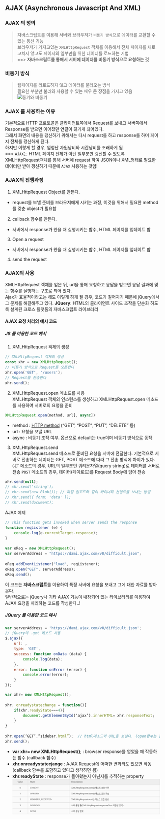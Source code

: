 ## AJAX (Asynchronous Javascript And XML)

### AJAX 의 정의
> 자바스크립트를 이용해 서버와 브라우저가 ```비동기 방식```으로 데이터를 교환할 수 있는 통신 기능    
브라우저가 가지고있는 ```XMLHttpRequest``` 객체를 이용해서 전체 페이지를 새로 고치지 않고도 페이지의 일부만을 위한 데이터를 로드하는 기법     
==> **자바스크립트를 통해서 서버에 데이터를 비동기 방식으로 요청하는 것**

### 비동기 방식
> 웹페이지를 리로드하지 않고 데이터를 불러오는 방식    
필요한 부분만 불러와 사용할 수 있는 매우 큰 장점을 가지고 있음
![동기와 비동기](https://media.vlpt.us/post-images/surim014/233bbf90-2d60-11ea-a24d-4f910e80580b/image.png)


### AJAX 를 사용하는 이유
기본적으로 HTTP 프로토콜은 클라이언트쪽에서 Request를 보내고 서버쪽에서 Response를 받으면 이어졌던 연결이 끊기게 되어있다.    
그래서 화면의 내용을 갱신하기 위해서는 다시 request를 하고 response를 하며 페이지 전체를 갱신하게 된다.   
하지만 이렇게 할 경우, 엄청난 자원낭비와 시간낭비를 초래하게 됨    
==> ```AJAX```는 HTML 페이지 전체가 아닌 일부분만 갱신할 수 있도록 XMLHttpRequest객체를 통해 서버에 request 하여 JSON이나 XML형태로 필요한 데이터만 받아 갱신하기 때문에 ```AJAX``` 사용하는 것임!

### AJAX의 진행과정
1. XMLHttpRequest Object를 만든다.
- request를 보낼 준비를 브라우저에게 시키는 과정, 이것을 위해서 필요한 method를 갖춘 object가 필요함
2. callback 함수를 만든다.
- 서버에서 response가 왔을 때 실행시키는 함수, HTML 페이지를 업데이트 함
3. Open a request
- 서버에서 response가 왔을 때 실행시키는 함수, HTML 페이지를 업데이트 함
4. send the request

### AJAX의 사용
XMLHttpRequest 객체를 얻은 뒤, url을 통해 요청하고 응답을 받으면 응답 결과에 맞는 함수를 실행하는 구조로 되어 있다.     
Ajax가 효율적이라고는 해도 이렇게 하게 될 경우, 코드가 길어지기 때문에 jQuery에서 그 문제를 해결해주고 있다.
**JQuery**: HTML의 클라이언트 사이드 조작을 단순화 하도록 설계된 크로스 플랫폼의 자바스크립트 라이브러리   

#### AJAX 요청 처리의 예시 코드
##### JS 를 이용한 코드 예시
1. XMLHttpRequest 객체의 생성
``` js
// XMLHttpRequest 객체의 생성
const xhr = new XMLHttpRequest();
// 비동기 방식으로 Request를 오픈한다
xhr.open('GET', '/users');
// Request를 전송한다
xhr.send();
```
2. XMLHttpRequest.open 메소드를 사용   
XMLHttpRequest 객체의 인스턴스를 생성하고 XMLHttpRequest.open 메소드를 사용하여 서버로의 요청을 준비
``` js
XMLHttpRequest.open(method, url[, async])
```
* method :	[HTTP method](../BackEnd/web.md) (“GET”, “POST”, “PUT”, “DELETE” 등)
* url :	요청을 보낼 URL
* async	: 비동기 조작 여부. 옵션으로 default는 true이며 비동기 방식으로 동작

3. XMLHttpRequest.send   
XMLHttpRequest.send 메소드로 준비된 요청을 서버에 전달한다.
기본적으로 서버로 전송하는 데이터는 GET, POST 메소드에 따라 그 전송 방식에 차이가 있다.
```GET``` 메소드의 경우, URL의 일부분인 쿼리문자열(query string)로 데이터를 서버로 전송 
```POST``` 메소드의 경우, 데이터(페이로드)를 Request Body에 담아 전송
``` js
xhr.send(null);
// xhr.send('string');
// xhr.send(new Blob()); // 파일 업로드와 같이 바이너리 컨텐트를 보내는 방법
// xhr.send({ form: 'data' });
// xhr.send(document);
```
AJAX 예제
``` js
// This function gets invoked when server sends the response
function reqListener (e) {
    console.log(e.currentTarget.response);
}

var oReq = new XMLHttpRequest();
var serverAddress = "https://dami.ajax.com/v0/difficult.json";

oReq.addEventListener("load", reqListener);
oReq.open("GET", serverAddress);
oReq.send();
```
이 코드는 **자바스크립트**를 이용하여 특정 서버에 요청을 보내고 그에 대한 자료를 받아온다.   
일반적으로는 jQuery나 기타 AJAX 기능이 내장되어 있는 라이브러리를 이용하여 AJAX 요청을 처리하는 코드를 작성한다..!   

##### **JQuery** 를 이용한 코드 예시
``` js
var serverAddress = 'https://dami.ajax.com/v0/difficult.json';
// jQuery의 .get 메소드 사용
$.ajax({
    url: ,
    type: 'GET',
    success: function onData (data) {
        console.log(data);
    },
    error: function onError (error) {
        console.error(error);
    }
});
```
``` js
var xhr= new XMLHttpRequest();

xhr. onreadystatechange = function(){
	if(xhr.readyState===4){
    	document.getElementById(‘ajax’).innerHTML= xhr.responseText;
    }
}

xhr.open(‘GET’,”sidebar.html”);  // html메소드와 URL을 보낸다. (open함수는 준비를 시키는것이지 보내는 것은 아니다.)
xhr.send(); 
```
- **var xhr= new XMLHttpRequest()**; : browser response를 얻었을 때 작동하는 함수 (callback 함수)
- **xhr.onreadystatecjange** : AJAX Request에 어떠한 변화라도 있으면 작동 (callback 함수를 포함하고 있다고 생각하면 됨)
- **xhr.readyState** : response가 돌아왔는지 아닌지를 추적하는 property
![readystate](../src/readystate.png)
